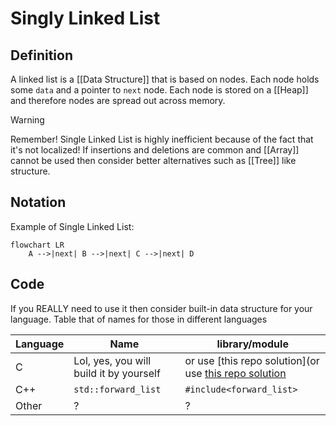 # Singly Linked List
## Definition
A linked list is a [[Data Structure]] that is based on nodes. Each node holds some `data` and a pointer to `next` node. Each node is stored on a [[Heap]] and therefore nodes are spread out across memory. 

> [!Warning]
> Remember! Single Linked List is highly inefficient because of the fact that it's not localized! If insertions and deletions are common and [[Array]] cannot be used then consider better alternatives such as [[Tree]] like structure.

## Notation
Example of Single Linked List:
```mermaid
flowchart LR
    A -->|next| B -->|next| C -->|next| D
```

## Code
If you REALLY need to use it then consider built-in data structure for your language.
Table that of names for those in different languages

| Language | Name                                    | library/module                                                                                               |
| -------- | --------------------------------------- | ------------------------------------------------------------------------------------------------------------ |
| C        | Lol, yes, you will build it by yourself | or use [this repo solution](or use [this repo solution](https://github.com/mkirchner/linked-list-good-taste) |
| C++      | `std::forward_list`                     | `#include<forward_list>`                                                                                     |
| Other    | ?                                       | ?                                                                                                             |
